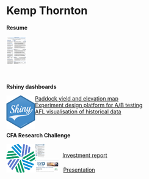 # Kemp Thornton

**Resume**

<a href="files/kemp_thornton_resume.pdf" class="image fit"><img src="files/kemp_thornton_resume.png" style="width:auto; height:75px"></a>

<br>

**Rshiny dashboards**

<img align="left" src="files/rshiny-logo.png" style="width:75px; height:auto">

[Paddock yield and elevation map](https://thornton.shinyapps.io/yield-map/) <br>
[Experiment design platform for A/B testing](https://thornton.shinyapps.io/experiment-design-platform/) <br>
[AFL visualisation of historical data](https://thornton.shinyapps.io/afl-visualisation/)

<br>

**CFA Research Challenge**

<img align="left" src="files/cfa-logo.png" style="width:75px; height:auto">

<a href="files/report.pdf" class="image fit"><img src="files/report.png" style="width:auto; height:35px"></a>
&nbsp;&nbsp;&nbsp;&nbsp;&nbsp;&nbsp;&nbsp;&nbsp;&nbsp;&nbsp;
[Investment report](https://kempthornton.github.io/files/report.pdf)
<br>
<a href="files/presentation.pdf" class="image fit"><img src="files/presentation.png" style="width:auto; height:35px"></a>
&nbsp;
[Presentation](https://kempthornton.github.io/files/presentation.pdf)
